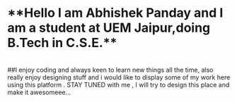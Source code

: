 <h1>**Hello I am Abhishek Panday and I am a student at UEM Jaipur,doing B.Tech in C.S.E.**</h1><br>
##I enjoy coding and always keen to learn new things all the time,
also really enjoy designing stuff and i would like to display some of my work here using this platform .
STAY TUNED with me , I will try to design this place and make it awesomeee...
